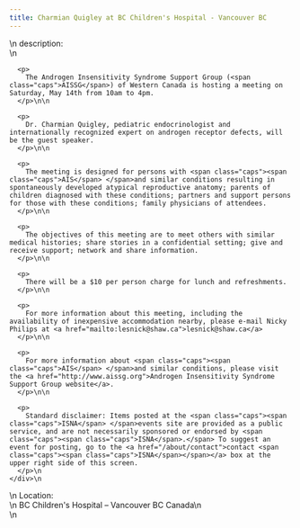 ```yaml
---
title: Charmian Quigley at BC Children's Hospital - Vancouver BC
---
```


<div class="flexinode-body flexinode-2">
  <div class="flexinode-textarea-1">
    <div class="form-item">
      \n <label>description:</label><br /> \n 
      
      <p>
        The Androgen Insensitivity Syndrome Support Group (<span class="caps">AISSG</span>) of Western Canada is hosting a meeting on Saturday, May 14th from 10am to 4pm.
      </p>\n\n
      
      <p>
        Dr. Charmian Quigley, pediatric endocrinologist and internationally recognized expert on androgen receptor defects, will be the guest speaker.
      </p>\n\n
      
      <p>
        The meeting is designed for persons with <span class="caps"><span class="caps">AIS</span> </span>and similar conditions resulting in spontaneously developed atypical reproductive anatomy; parents of children diagnosed with these conditions; partners and support persons for those with these conditions; family physicians of attendees.
      </p>\n\n
      
      <p>
        The objectives of this meeting are to meet others with similar medical histories; share stories in a confidential setting; give and receive support; network and share information.
      </p>\n\n
      
      <p>
        There will be a $10 per person charge for lunch and refreshments.
      </p>\n\n
      
      <p>
        For more information about this meeting, including the availability of inexpensive accommodation nearby, please e-mail Nicky Philips at <a href="mailto:lesnick@shaw.ca">lesnick@shaw.ca</a>
      </p>\n\n
      
      <p>
        For more information about <span class="caps"><span class="caps">AIS</span> </span>and similar conditions, please visit the <a href="http://www.aissg.org">Androgen Insensitivity Syndrome Support Group website</a>.
      </p>\n\n
      
      <p>
        Standard disclaimer: Items posted at the <span class="caps"><span class="caps">ISNA</span> </span>events site are provided as a public service, and are not necessarily sponsored or endorsed by <span class="caps"><span class="caps">ISNA</span>.</span> To suggest an event for posting, go to the <a href="/about/contact">contact <span class="caps"><span class="caps">ISNA</span></span></a> box at the upper right side of this screen.
      </p>\n
    </div>\n
  </div>
  
  <div class="flexinode-textfield-2">
    <div class="form-item">
      \n <label>Location:</label><br /> \n BC Children's Hospital &#8211; Vancouver BC Canada\n
    </div>\n
  </div>
</div>